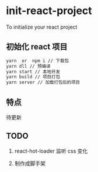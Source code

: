 # init-react-project
To initialize your react project

## 初始化 react 项目

```bash
yarn  or  npm i // 下载包
yarn dll // 预编译
yarn start // 本地开发
yarn build // 项目打包
yarn server // 加载打包后的项目
```

## 特点

待更新

## TODO

1. react-hot-loader 监听 css 变化

2. 制作成脚手架
